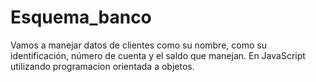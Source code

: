﻿# Esquema_banco

Vamos a manejar datos de clientes como su nombre, como su identificación, número de cuenta y el saldo que manejan. En JavaScript utilizando programacion orientada a objetos. 

